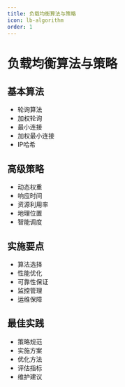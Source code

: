```yaml
---
title: 负载均衡算法与策略
icon: lb-algorithm
order: 1
---
```


# 负载均衡算法与策略

## 基本算法
- 轮询算法
- 加权轮询
- 最小连接
- 加权最小连接
- IP哈希

## 高级策略
- 动态权重
- 响应时间
- 资源利用率
- 地理位置
- 智能调度

## 实施要点
- 算法选择
- 性能优化
- 可靠性保证
- 监控管理
- 运维保障

## 最佳实践
- 策略规范
- 实施方案
- 优化方法
- 评估指标
- 维护建议
